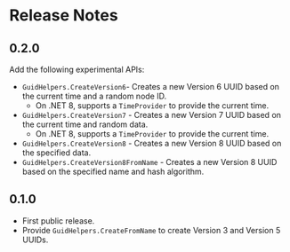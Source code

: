 # Release Notes

## 0.2.0

Add the following experimental APIs:

* `GuidHelpers.CreateVersion6`- Creates a new Version 6 UUID based on the current time and a random node ID.
  * On .NET 8, supports a `TimeProvider` to provide the current time.
* `GuidHelpers.CreateVersion7` - Creates a new Version 7 UUID based on the current time and random data.
  * On .NET 8, supports a `TimeProvider` to provide the current time.
* `GuidHelpers.CreateVersion8` - Creates a new Version 8 UUID based on the specified data.
* `GuidHelpers.CreateVersion8FromName` - Creates a new Version 8 UUID based on the specified name and hash algorithm.

## 0.1.0

* First public release.
* Provide `GuidHelpers.CreateFromName` to create Version 3 and Version 5 UUIDs.
